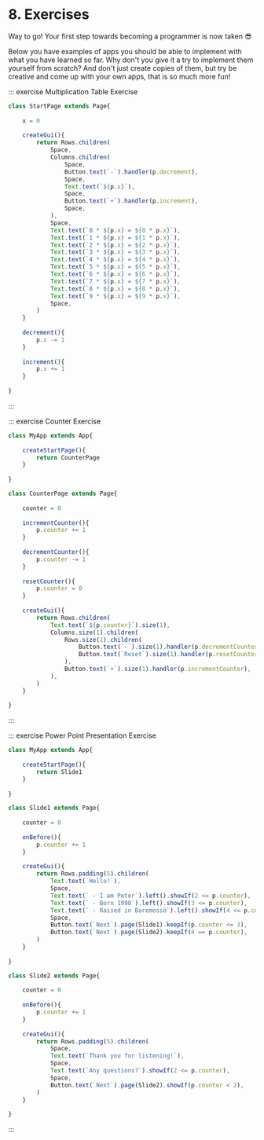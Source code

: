 <script>
	import ViewApp from '$lib/ViewApp.svelte'
</script>

# 8. Exercises
Way to go! Your first step towards becoming a programmer is now taken 😎

Below you have examples of apps you should be able to implement with what you have learned so far. Why don't you give it a try to implement them yourself from scratch? And don't just create copies of them, but try be creative and come up with your own apps, that is so much more fun!

::: exercise Multiplication Table Exercise

```js baga-show-editor-code
class StartPage extends Page{
	
	x = 0
	
	createGui(){
		return Rows.children(
			Space,
			Columns.children(
				Space,
				Button.text(`-`).handler(p.decrement),
				Space,
				Text.text(`${p.x}`),
				Space,
				Button.text(`+`).handler(p.increment),
				Space,
			),
			Space,
			Text.text(`0 * ${p.x} = ${0 * p.x}`),
			Text.text(`1 * ${p.x} = ${1 * p.x}`),
			Text.text(`2 * ${p.x} = ${2 * p.x}`),
			Text.text(`3 * ${p.x} = ${3 * p.x}`),
			Text.text(`4 * ${p.x} = ${4 * p.x}`),
			Text.text(`5 * ${p.x} = ${5 * p.x}`),
			Text.text(`6 * ${p.x} = ${6 * p.x}`),
			Text.text(`7 * ${p.x} = ${7 * p.x}`),
			Text.text(`8 * ${p.x} = ${8 * p.x}`),
			Text.text(`9 * ${p.x} = ${9 * p.x}`),
			Space,
		)
	}
	
	decrement(){
		p.x -= 1
	}
	
	increment(){
		p.x += 1
	}
	
}
```

:::

::: exercise Counter Exercise

```js baga-show-editor-code
class MyApp extends App{
	
	createStartPage(){
		return CounterPage
	}
	
}

class CounterPage extends Page{
	
	counter = 0
	
	incrementCounter(){
		p.counter += 1
	}
	
	decrementCounter(){
		p.counter -= 1
	}
	
	resetCounter(){
		p.counter = 0
	}
	
	createGui(){
		return Rows.children(
			Text.text(`${p.counter}`).size(1),
			Columns.size(1).children(
				Rows.size(1).children(
					Button.text(`-`).size(1).handler(p.decrementCounter),
					Button.text(`Reset`).size(1).handler(p.resetCounter),
				),
				Button.text(`+`).size(1).handler(p.incrementCounter),
			),
		)
	}
	
}
```

:::

::: exercise Power Point Presentation Exercise

```js baga-show-editor-code
class MyApp extends App{
	
	createStartPage(){
		return Slide1
	}
	
}

class Slide1 extends Page{
	
	counter = 0
	
	onBefore(){
		p.counter += 1
	}
	
	createGui(){
		return Rows.padding(5).children(
			Text.text(`Hello!`),
			Space,
			Text.text(` - I am Peter`).left().showIf(2 <= p.counter),
			Text.text(` - Born 1990`).left().showIf(3 <= p.counter),
			Text.text(` - Raised in Baremossö`).left().showIf(4 <= p.counter),
			Space,
			Button.text(`Next`).page(Slide1).keepIf(p.counter <= 3),
			Button.text(`Next`).page(Slide2).keepIf(4 == p.counter),
		)
	}
	
}

class Slide2 extends Page{
	
	counter = 0
	
	onBefore(){
		p.counter += 1
	}
	
	createGui(){
		return Rows.padding(5).children(
			Space,
			Text.text(`Thank you for listening!`),
			Space,
			Text.text(`Any questions?`).showIf(2 <= p.counter),
			Space,
			Button.text(`Next`).page(Slide2).showIf(p.counter < 2),
		)
	}
	
}
```

:::